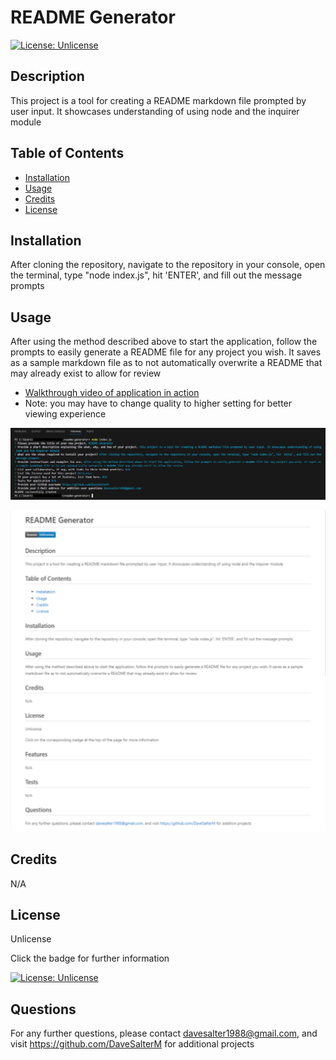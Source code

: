 
  # README Generator

  [![License: Unlicense](https://img.shields.io/badge/license-Unlicense-blue.svg)](http://unlicense.org/)

  ## Description

  This project is a tool for creating a README markdown file prompted by user input. It showcases understanding of using node and the inquirer module

  ## Table of Contents

  - [Installation](#installation)
  - [Usage](#usage)
  - [Credits](#credits)
  - [License](#license)

  ## Installation

  After cloning the repository, navigate to the repository in your console, open the terminal, type "node index.js", hit 'ENTER', and fill out the message prompts

  ## Usage
  
  After using the method described above to start the application, follow the prompts to easily generate a README file for any project you wish. It saves as a sample markdown file as to not automatically overwrite a README that may already exist to allow for review

  - [Walkthrough video of application in action](https://drive.google.com/file/d/15SK3xd5fCfD331o6CrFrpGRZTTpE1Imk/view?usp=sharing)
  - Note: you may have to change quality to higher setting for better viewing experience

  ![](./assets/screenshot.png)
  
  ![](./assets/screenshot2.png)

  ## Credits 

  N/A

  ## License

  Unlicense 

  Click the badge for further information

  [![License: Unlicense](https://img.shields.io/badge/license-Unlicense-blue.svg)](http://unlicense.org/)


  ## Questions
  
  For any further questions, please contact davesalter1988@gmail.com, and visit https://github.com/DaveSalterM for additional projects
